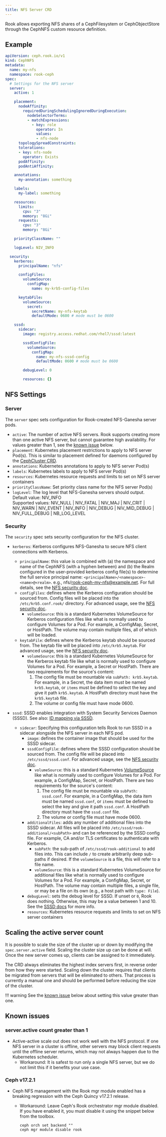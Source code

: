 ```yaml
---
title: NFS Server CRD
---
```


Rook allows exporting NFS shares of a CephFilesystem or CephObjectStore through the CephNFS custom
resource definition.

## Example

```yaml
apiVersion: ceph.rook.io/v1
kind: CephNFS
metadata:
  name: my-nfs
  namespace: rook-ceph
spec:
  # Settings for the NFS server
  server:
    active: 1

    placement:
      nodeAffinity:
        requiredDuringSchedulingIgnoredDuringExecution:
          nodeSelectorTerms:
          - matchExpressions:
            - key: role
              operator: In
              values:
              - nfs-node
      topologySpreadConstraints:
      tolerations:
      - key: nfs-node
        operator: Exists
      podAffinity:
      podAntiAffinity:

    annotations:
      my-annotation: something

    labels:
      my-label: something

    resources:
      limits:
        cpu: "3"
        memory: "8Gi"
      requests:
        cpu: "3"
        memory: "8Gi"

    priorityClassName: ""

    logLevel: NIV_INFO

  security:
    kerberos:
      principalName: "nfs"

      configFiles:
        volumeSource:
          configMap:
            name: my-krb5-config-files

      keytabFile:
        volumeSource:
          secret:
            secretName: my-nfs-keytab
            defaultMode: 0600 # mode must be 0600

    sssd:
      sidecar:
        image: registry.access.redhat.com/rhel7/sssd:latest

        sssdConfigFile:
          volumeSource:
            configMap:
              name: my-nfs-sssd-config
              defaultMode: 0600 # mode must be 0600

        debugLevel: 0

        resources: {}
```

## NFS Settings

### Server

The `server` spec sets configuration for Rook-created NFS-Ganesha server pods.

* `active`: The number of active NFS servers. Rook supports creating more than one active NFS
  server, but cannot guarantee high availability. For values greater than 1, see the
  [known issue](#serveractive-count-greater-than-1) below.
* `placement`: Kubernetes placement restrictions to apply to NFS server Pod(s). This is similar to
  placement defined for daemons configured by the
  [CephCluster CRD](https://github.com/koor-tech/koor/blob/master/deploy/examples/cluster.yaml).
* `annotations`: Kubernetes annotations to apply to NFS server Pod(s)
* `labels`: Kubernetes labels to apply to NFS server Pod(s)
* `resources`: Kubernetes resource requests and limits to set on NFS server containers
* `priorityClassName`: Set priority class name for the NFS server Pod(s)
* `logLevel`: The log level that NFS-Ganesha servers should output.</br>
  Default value: NIV_INFO</br>
  Supported values: NIV_NULL | NIV_FATAL | NIV_MAJ | NIV_CRIT | NIV_WARN | NIV_EVENT | NIV_INFO | NIV_DEBUG | NIV_MID_DEBUG | NIV_FULL_DEBUG | NB_LOG_LEVEL

### Security

The `security` spec sets security configuration for the NFS cluster.

* `kerberos`: Kerberos configures NFS-Ganesha to secure NFS client connections with Kerberos.
  * `principalName`: this value is combined with (a) the namespace and name of the CephNFS (with a
    hyphen between) and (b) the Realm configured in the user-provided kerberos config file(s) to
    determine the full service principal name: `<principalName>/<namespace>-<name>@<realm>`.
    e.g., nfs/rook-ceph-my-nfs@example.net. For full details, see the
    [NFS security doc](../Storage-Configuration/NFS/nfs-security.md#nfs-service-principals).
  * `configFiles`: defines where the Kerberos configuration should be sourced from. Config
    files will be placed into the `/etc/krb5.conf.rook/` directory. For advanced usage, see the
    [NFS security doc](../Storage-Configuration/NFS/nfs-security.md#kerberos-configuration).
    * `volumeSource`: this is a standard Kubernetes VolumeSource for Kerberos configuration files
      like what is normally used to configure Volumes for a Pod. For example, a ConfigMap, Secret,
      or HostPath. The volume may contain multiple files, all of which will be loaded.
  * `keytabFile`: defines where the Kerberos keytab should be sourced from. The keytab file will be
    placed into `/etc/krb5.keytab`. For advanced usage, see the
    [NFS security doc](../Storage-Configuration/NFS/nfs-security.md#kerberos-configuration).
    * `volumeSource`: this is a standard Kubernetes VolumeSource for the Kerberos keytab file like
      what is normally used to configure Volumes for a Pod. For example, a Secret or HostPath.
      There are two requirements for the source's content:
      1. The config file must be mountable via `subPath: krb5.keytab`. For example, in a Secret, the
         data item must be named `krb5.keytab`, or `items` must be defined to select the key and
         give it path `krb5.keytab`. A HostPath directory must have the `krb5.keytab` file.
      2. The volume or config file must have mode 0600.

* `sssd`: SSSD enables integration with System Security Services Daemon (SSSD). See also:
  [ID mapping via SSSD](../Storage-Configuration/NFS/nfs-security.md#id-mapping-via-sssd).
  * `sidecar`: Specifying this configuration tells Rook to run SSSD in a sidecar alongside the NFS
    server in each NFS pod.
    * `image`: defines the container image that should be used for the SSSD sidecar.
    * `sssdConfigFile`: defines where the SSSD configuration should be sourced from. The
      config file will be placed into `/etc/sssd/sssd.conf`. For advanced usage, see the
      [NFS security doc](../Storage-Configuration/NFS/nfs-security.md#sssd-configuration).
      * `volumeSource`: this is a standard Kubernetes
        [VolumeSource](https://pkg.go.dev/k8s.io/api/core/v1#VolumeSource) like what is normally
        used to configure Volumes for a Pod. For example, a ConfigMap, Secret, or HostPath.
        There are two requirements for the source's content:
        1. The config file must be mountable via `subPath: sssd.conf`. For example, in a ConfigMap,
           the data item must be named `sssd.conf`, or `items` must be defined to select the key and
           give it path `sssd.conf`. A HostPath directory must have the `sssd.conf` file.
        2. The volume or config file must have mode 0600.
    * `additionalFiles`: adds any number of additional files into the SSSD sidecar. All files will
      be placed into `/etc/sssd/rook-additional/<subPath>` and can be referenced by the SSSD
      config file. For example, CA and/or TLS certificates to authenticate with Kerberos.
      - `subPath`: the sub-path of `/etc/sssd/rook-additional` to add files into. This can
        include `/` to create arbitrarily deep sub-paths if desired. If the `volumeSource` is a
        file, this will refer to a file name.
      - `volumeSource`: this is a standard Kubernetes VolumeSource for additional files like what is
        normally used to configure Volumes for a Pod. For example, a ConfigMap, Secret, or HostPath.
        The volume may contain multiple files, a single file, or may be a file on its own (e.g., a
        host path with `type: File`).
    * `debugLevel`: sets the debug level for SSSD. If unset or `0`, Rook does nothing. Otherwise,
      this may be a value between 1 and 10. See the
      [SSSD docs](https://sssd.io/troubleshooting/basics.html#sssd-debug-logs) for more info.
    * `resources`: Kubernetes resource requests and limits to set on NFS server containers

## Scaling the active server count

It is possible to scale the size of the cluster up or down by modifying the `spec.server.active`
field. Scaling the cluster size up can be done at will. Once the new server comes up, clients can be
assigned to it immediately.

The CRD always eliminates the highest index servers first, in reverse order from how they were
started. Scaling down the cluster requires that clients be migrated from servers that will be
eliminated to others. That process is currently a manual one and should be performed before reducing
the size of the cluster.

!!! warning
    See the [known issue](#serveractive-count-greater-than-1) below about setting this
    value greater than one.


## Known issues

### server.active count greater than 1

* Active-active scale out does not work well with the NFS protocol. If one NFS server in a cluster
  is offline, other servers may block client requests until the offline server returns, which may
  not always happen due to the Kubernetes scheduler.
  * Workaround: It is safest to run only a single NFS server, but we do not limit this if it
    benefits your use case.

### Ceph v17.2.1

* Ceph NFS management with the Rook mgr module enabled has a breaking regression with the Ceph
  Quincy v17.2.1 release.
  * Workaround: Leave Ceph's Rook orchestrator mgr module disabled. If you have enabled it, you must
    disable it using the snippet below from the toolbox.

    ```console
    ceph orch set backend ""
    ceph mgr module disable rook
    ```
